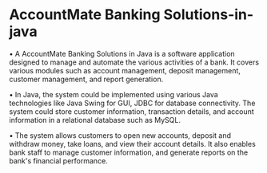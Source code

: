 # AccountMate Banking Solutions-in-java
•	A AccountMate Banking Solutions in Java is a software application designed to manage and automate the various activities of a bank. It covers various modules such as account management, deposit management, customer management, and report generation.


•	In Java, the system could be implemented using various Java technologies like Java Swing for GUI, JDBC for database connectivity. The system could store customer information, transaction details, and account information in a relational database such as MySQL.


•	The system allows customers to open new accounts, deposit and withdraw money, take loans, and view their account details. It also enables bank staff to manage customer information, and generate reports on the bank's financial performance.

